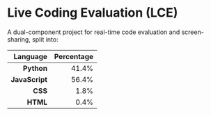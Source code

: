 # Live Coding Evaluation (LCE)

A dual-component project for real-time code evaluation and screen-sharing, split into:

| Language     | Percentage |
|-------------:|-----------:|
| **Python**   |      41.4% |
| **JavaScript** |    56.4% |
| **CSS**      |       1.8% |
| **HTML**     |       0.4% |


